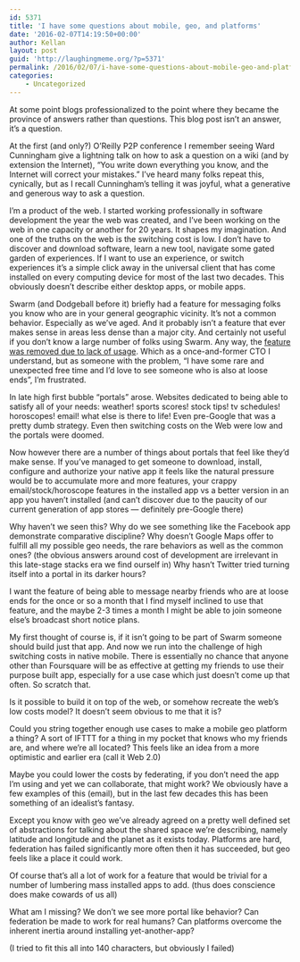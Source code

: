 ```yaml
---
id: 5371
title: 'I have some questions about mobile, geo, and platforms'
date: '2016-02-07T14:19:50+00:00'
author: Kellan
layout: post
guid: 'http://laughingmeme.org/?p=5371'
permalink: /2016/02/07/i-have-some-questions-about-mobile-geo-and-platforms/
categories:
    - Uncategorized
---
```


At some point blogs professionalized to the point where they became the province of answers rather than questions. This blog post isn’t an answer, it’s a question.

At the first (and only?) O’Reilly P2P conference I remember seeing Ward Cunningham give a lightning talk on how to ask a question on a wiki (and by extension the Internet), “You write down everything you know, and the Internet will correct your mistakes.” I’ve heard many folks repeat this, cynically, but as I recall Cunningham’s telling it was joyful, what a generative and generous way to ask a question.

I’m a product of the web. I started working professionally in software development the year the web was created, and I’ve been working on the web in one capacity or another for 20 years. It shapes my imagination. And one of the truths on the web is the switching cost is low. I don’t have to discover and download software, learn a new tool, navigate some gated garden of experiences. If I want to use an experience, or switch experiences it’s a simple click away in the universal client that has come installed on every computing device for most of the last two decades. This obviously doesn’t describe either desktop apps, or mobile apps.

Swarm (and Dodgeball before it) briefly had a feature for messaging folks you know who are in your general geographic vicinity. It’s not a common behavior. Especially as we’ve aged. And it probably isn’t a feature that ever makes sense in areas less dense than a major city. And certainly not useful if you don’t know a large number of folks using Swarm. Any way, the [feature was removed due to lack of usage](https://twitter.com/dens/status/695418512014069761). Which as a once-and-former CTO I understand, but as someone with the problem, “I have some rare and unexpected free time and I’d love to see someone who is also at loose ends”, I’m frustrated.

In late high first bubble “portals” arose. Websites dedicated to being able to satisfy all of your needs: weather! sports scores! stock tips! tv schedules! horoscopes! email! what else is there to life! Even pre-Google that was a pretty dumb strategy. Even then switching costs on the Web were low and the portals were doomed.

Now however there are a number of things about portals that feel like they’d make sense. If you’ve managed to get someone to download, install, configure and authorize your native app it feels like the natural pressure would be to accumulate more and more features, your crappy email/stock/horoscope features in the installed app vs a better version in an app you haven’t installed (and can’t discover due to the paucity of our current generation of app stores — definitely pre-Google there)

Why haven’t we seen this? Why do we see something like the Facebook app demonstrate comparative discipline? Why doesn’t Google Maps offer to fulfill all my possible geo needs, the rare behaviors as well as the common ones? (the obvious answers around cost of development are irrelevant in this late-stage stacks era we find ourself in) Why hasn’t Twitter tried turning itself into a portal in its darker hours?

I want the feature of being able to message nearby friends who are at loose ends for the once or so a month that I find myself inclined to use that feature, and the maybe 2-3 times a month I might be able to join someone else’s broadcast short notice plans.

My first thought of course is, if it isn’t going to be part of Swarm someone should build just that app. And now we run into the challenge of high switching costs in native mobile. There is essentially no chance that anyone other than Foursquare will be as effective at getting my friends to use their purpose built app, especially for a use case which just doesn’t come up that often. So scratch that.

Is it possible to build it on top of the web, or somehow recreate the web’s low costs model? It doesn’t seem obvious to me that it is?

Could you string together enough use cases to make a mobile geo platform a thing? A sort of IFTTT for a thing in my pocket that knows who my friends are, and where we’re all located? This feels like an idea from a more optimistic and earlier era (call it Web 2.0)

Maybe you could lower the costs by federating, if you don’t need the app I’m using and yet we can collaborate, that might work? We obviously have a few examples of this (email), but in the last few decades this has been something of an idealist’s fantasy.

Except you know with geo we’ve already agreed on a pretty well defined set of abstractions for talking about the shared space we’re describing, namely latitude and longitude and the planet as it exists today. Platforms are hard, federation has failed significantly more often then it has succeeded, but geo feels like a place it could work.

Of course that’s all a lot of work for a feature that would be trivial for a number of lumbering mass installed apps to add. (thus does conscience does make cowards of us all)

What am I missing? We don’t we see more portal like behavior? Can federation be made to work for real humans? Can platforms overcome the inherent inertia around installing yet-another-app?

(I tried to fit this all into 140 characters, but obviously I failed)